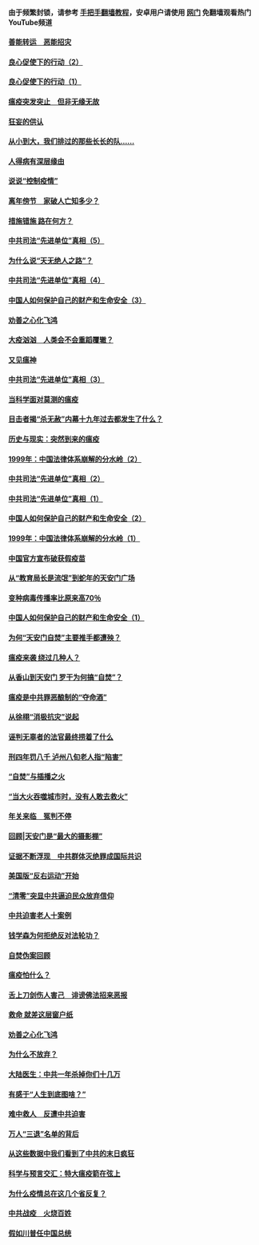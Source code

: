 #### 由于频繁封锁，请参考 [手把手翻墙教程](https://github.com/gfw-breaker/guides/wiki/)，安卓用户请使用 [网门](https://github.com/gfw-breaker/nogfw/blob/master/dl.md?t=03010100) 免翻墙观看热门YouTube频道 

#### [善能转运　恶能招灾](../pages/19/421334.md?t=03010100) 

#### [良心促使下的行动（2）](../pages/19/421361.md?t=03010100) 

#### [良心促使下的行动（1）](../pages/19/421302.md?t=03010100) 

#### [瘟疫突发突止　但非无缘无故](../pages/19/421281.md?t=03010100) 

#### [狂妄的供认](../pages/19/421199.md?t=03010100) 

#### [从小到大，我们排过的那些长长的队……](../pages/19/421243.md?t=03010100) 

#### [人得病有深层缘由](../pages/19/420864.md?t=03010100) 

#### [说说“控制疫情”](../pages/19/420831.md?t=03010100) 

#### [离年傍节　家破人亡知多少？](../pages/19/420563.md?t=03010100) 

#### [措施错施  路在何方？](../pages/19/420076.md?t=03010100) 

#### [中共司法“先进单位”真相（5）](../pages/19/419453.md?t=03010100) 

#### [为什么说“天无绝人之路”？](../pages/19/419618.md?t=03010100) 

#### [中共司法“先进单位”真相（4）](../pages/19/419452.md?t=03010100) 

#### [中国人如何保护自己的财产和生命安全（3）](../pages/19/419405.md?t=03010100) 

#### [劝善之心化飞鸿](../pages/19/418758.md?t=03010100) 

#### [大疫汹汹　人类会不会重蹈覆辙？](../pages/19/419691.md?t=03010100) 

#### [又见瘟神](../pages/19/419225.md?t=03010100) 

#### [中共司法“先进单位”真相（3）](../pages/19/419451.md?t=03010100) 

#### [当科学面对莫测的瘟疫](../pages/19/419625.md?t=03010100) 

#### [目击者揭“杀无赦”内幕十九年过去都发生了什么？](../pages/19/419617.md?t=03010100) 

#### [历史与现实：突然到来的瘟疫](../pages/19/419619.md?t=03010100) 

#### [1999年：中国法律体系崩解的分水岭（2）](../pages/19/419455.md?t=03010100) 

#### [中共司法“先进单位”真相（2）](../pages/19/419450.md?t=03010100) 

#### [中共司法“先进单位”真相（1）](../pages/19/419449.md?t=03010100) 

#### [中国人如何保护自己的财产和生命安全（2）](../pages/19/419404.md?t=03010100) 

#### [1999年：中国法律体系崩解的分水岭（1）](../pages/19/419454.md?t=03010100) 

#### [中国官方宣布破获假疫苗](../pages/19/419504.md?t=03010100) 

#### [从“教育局长是流氓”到蛇年的天安门广场](../pages/19/419470.md?t=03010100) 

#### [变种病毒传播率比原来高70％](../pages/19/419456.md?t=03010100) 

#### [中国人如何保护自己的财产和生命安全（1）](../pages/19/419403.md?t=03010100) 

#### [为何“天安门自焚”主要推手都遭殃？](../pages/19/419348.md?t=03010100) 

#### [瘟疫来袭 绕过几种人？](../pages/19/419349.md?t=03010100) 

#### [从香山到天安门 罗干为何搞“自焚”？](../pages/19/419270.md?t=03010100) 

#### [瘟疫是中共罪恶酿制的“夺命酒”](../pages/19/419223.md?t=03010100) 

#### [从徐栩“消极抗灾”说起](../pages/19/419224.md?t=03010100) 

#### [诬判无辜者的法官最终捞着了什么](../pages/19/419268.md?t=03010100) 

#### [刑四年罚八千 泸州八旬老人指“陷害”](../pages/19/419232.md?t=03010100) 

#### [“自焚”与插播之火](../pages/19/419226.md?t=03010100) 

#### [“当大火吞噬城市时，没有人敢去救火”](../pages/19/419077.md?t=03010100) 

#### [年关来临　冤判不停](../pages/19/419093.md?t=03010100) 

#### [回顾|天安门是“最大的摄影棚”](../pages/19/380866.md?t=03010100) 

#### [证据不断浮现　中共群体灭绝罪成国际共识](../pages/19/419031.md?t=03010100) 

#### [美国版“反右运动”开始](../pages/19/419030.md?t=03010100) 

#### [“清零”突显中共逼迫民众放弃信仰](../pages/19/418995.md?t=03010100) 

#### [中共迫害老人十案例](../pages/19/418831.md?t=03010100) 

#### [钱学森为何拒绝反对法轮功？](../pages/19/418905.md?t=03010100) 

#### [自焚伪案回顾](../pages/19/418799.md?t=03010100) 

#### [瘟疫怕什么？](../pages/19/418800.md?t=03010100) 

#### [舌上刀剑伤人害己　诽谤佛法招来恶报](../pages/19/418731.md?t=03010100) 

#### [救命 就差这层窗户纸](../pages/19/418706.md?t=03010100) 

#### [劝善之心化飞鸿](../pages/19/416766.md?t=03010100) 

#### [为什么不放弃？](../pages/19/418691.md?t=03010100) 

#### [大陆医生：中共一年杀掉你们十几万](../pages/19/418670.md?t=03010100) 

#### [有感于“人生到底图啥？”](../pages/19/418624.md?t=03010100) 

#### [难中救人　反遭中共迫害](../pages/19/418414.md?t=03010100) 

#### [万人“三退”名单的背后](../pages/19/418505.md?t=03010100) 

#### [从这些数据中我们看到了中共的末日疯狂](../pages/19/418420.md?t=03010100) 

#### [科学与预言交汇：特大瘟疫箭在弦上](../pages/19/418266.md?t=03010100) 

#### [为什么疫情总在这几个省反复？](../pages/19/418219.md?t=03010100) 

#### [中共战疫　火烧百姓](../pages/19/418220.md?t=03010100) 

#### [假如川普任中国总统](../pages/19/418174.md?t=03010100) 

